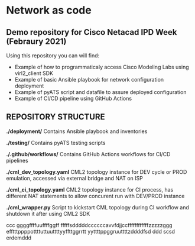 # Network as code 
## Demo repository for Cisco Netacad IPD Week (Febraury 2021)

Using this repository you can will find:
- Example of how to programmaticaly access Cisco Modeling Labs using virl2_client SDK
- Example of basic Ansible playbook for network configuration deployment
- Example of pyATS script and datafile to assure deployed configuration
- Example of CI/CD pipeline using GitHub Actions

## REPOSITORY STRUCTURE
**./deployment/**
Contains Ansible playbook and inventories

**./testing/**
Contains pyATS testing scripts

**./.github/workflows/**
Contains GitHub Actions workflows for CI/CD pipelines

**./cml_dev_topology.yaml**
CML2 topology instance for DEV cycle or PROD emulation, accessed via external bridge and NAT on ISP 

**./cml_ci_topology.yaml**
CML2 topology instance for CI process, has different NAT statements to allow concurent run with DEV/PROD instance

**./cml_wrapper.py**
Script to kickstart CML topology during CI workflow and shutdown it after using CML2 SDK

ccc
ggggffffuuffffggff
fffffsdddddccccccavvfdjjccffffffffffffzzzzzggg
efftttppppottttuttuuttttyyffttggrrtt
yyttttppggruuttttzddddfsd
ddd
scsd
erdemddd
